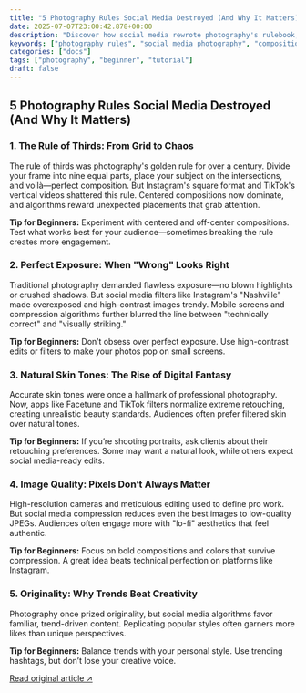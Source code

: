 ```yaml
---
title: "5 Photography Rules Social Media Destroyed (And Why It Matters)"
date: 2025-07-07T23:00:42.878+00:00
description: "Discover how social media rewrote photography's rulebook, from composition to exposure, and what it means for modern photographers."
keywords: ["photography rules", "social media photography", "composition tips", "exposure techniques", "Instagram photography"]
categories: ["docs"]
tags: ["photography", "beginner", "tutorial"]
draft: false
---
```


## 5 Photography Rules Social Media Destroyed (And Why It Matters)

### 1. The Rule of Thirds: From Grid to Chaos

The rule of thirds was photography's golden rule for over a century. Divide your frame into nine equal parts, place your subject on the intersections, and voilà—perfect composition. But Instagram's square format and TikTok's vertical videos shattered this rule. Centered compositions now dominate, and algorithms reward unexpected placements that grab attention. 

**Tip for Beginners:** Experiment with centered and off-center compositions. Test what works best for your audience—sometimes breaking the rule creates more engagement.

### 2. Perfect Exposure: When "Wrong" Looks Right

Traditional photography demanded flawless exposure—no blown highlights or crushed shadows. But social media filters like Instagram's "Nashville" made overexposed and high-contrast images trendy. Mobile screens and compression algorithms further blurred the line between "technically correct" and "visually striking."

**Tip for Beginners:** Don’t obsess over perfect exposure. Use high-contrast edits or filters to make your photos pop on small screens.

### 3. Natural Skin Tones: The Rise of Digital Fantasy

Accurate skin tones were once a hallmark of professional photography. Now, apps like Facetune and TikTok filters normalize extreme retouching, creating unrealistic beauty standards. Audiences often prefer filtered skin over natural tones.

**Tip for Beginners:** If you’re shooting portraits, ask clients about their retouching preferences. Some may want a natural look, while others expect social media-ready edits.

### 4. Image Quality: Pixels Don’t Always Matter

High-resolution cameras and meticulous editing used to define pro work. But social media compression reduces even the best images to low-quality JPEGs. Audiences often engage more with "lo-fi" aesthetics that feel authentic.

**Tip for Beginners:** Focus on bold compositions and colors that survive compression. A great idea beats technical perfection on platforms like Instagram.

### 5. Originality: Why Trends Beat Creativity

Photography once prized originality, but social media algorithms favor familiar, trend-driven content. Replicating popular styles often garners more likes than unique perspectives.

**Tip for Beginners:** Balance trends with your personal style. Use trending hashtags, but don’t lose your creative voice.

[Read original article ↗]({{link}})
